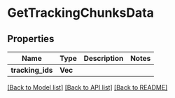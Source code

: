 # GetTrackingChunksData

## Properties

Name | Type | Description | Notes
------------ | ------------- | ------------- | -------------
**tracking_ids** | **Vec<String>** |  | 

[[Back to Model list]](../README.md#documentation-for-models) [[Back to API list]](../README.md#documentation-for-api-endpoints) [[Back to README]](../README.md)


